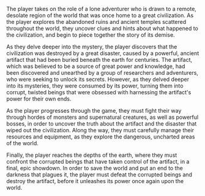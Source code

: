 The player takes on the role of a lone adventurer who is drawn to a remote, desolate region of the world that was once home to a great civilization. As the player explores the abandoned ruins and ancient temples scattered throughout the world, they uncover clues and hints about what happened to the civilization, and begin to piece together the story of its demise.

As they delve deeper into the mystery, the player discovers that the civilization was destroyed by a great disaster, caused by a powerful, ancient artifact that had been buried beneath the earth for centuries. The artifact, which was believed to be a source of great power and knowledge, had been discovered and unearthed by a group of researchers and adventurers, who were seeking to unlock its secrets. However, as they delved deeper into its mysteries, they were consumed by its power, turning them into corrupt, twisted beings that were obsessed with harnessing the artifact's power for their own ends.

As the player progresses through the game, they must fight their way through hordes of monsters and supernatural creatures, as well as powerful bosses, in order to uncover the truth about the artifact and the disaster that wiped out the civilization. Along the way, they must carefully manage their resources and equipment, as they explore the dangerous, uncharted areas of the world.

Finally, the player reaches the depths of the earth, where they must confront the corrupted beings that have taken control of the artifact, in a final, epic showdown. In order to save the world and put an end to the darkness that plagues it, the player must defeat the corrupted beings and destroy the artifact, before it unleashes its power once again upon the world.